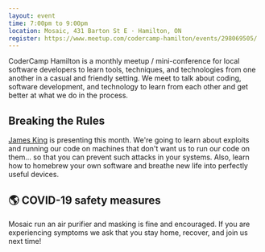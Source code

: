 ```yaml
---
layout: event
time: 7:00pm to 9:00pm
location: Mosaic, 431 Barton St E · Hamilton, ON
register: https://www.meetup.com/codercamp-hamilton/events/298069505/
---
```


CoderCamp Hamilton is a monthly meetup / mini-conference for local software developers to learn tools, techniques, and technologies from one another in a casual and friendly setting. We meet to talk about coding, software development, and technology to learn from each other and get better at what we do in the process.

## Breaking the Rules

[James King](https://agentultra.com) is presenting this month. We're going to learn about exploits and running our code on machines that don't want us to run our code on them... so that you can prevent such attacks in your systems. Also, learn how to homebrew your own software and breathe new life into perfectly useful devices.

## 🌎 COVID-19 safety measures

Mosaic run an air purifier and masking is fine and encouraged. If you
are experiencing symptoms we ask that you stay home, recover, and join
us next time!
